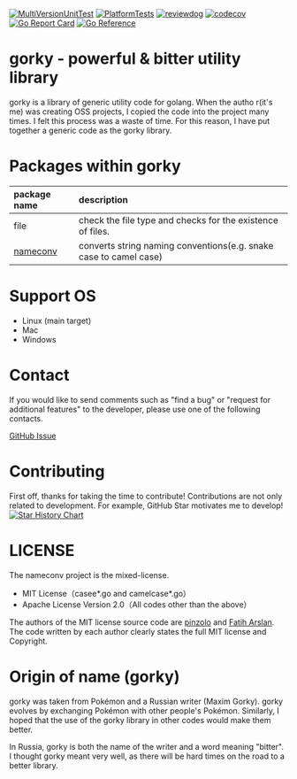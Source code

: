[![MultiVersionUnitTest](https://github.com/nao1215/gorky/actions/workflows/multi_ver_test.yml/badge.svg)](https://github.com/nao1215/gorky/actions/workflows/multi_ver_test.yml)
[![PlatformTests](https://github.com/nao1215/gorky/actions/workflows/platform_test.yml/badge.svg)](https://github.com/nao1215/gorky/actions/workflows/platform_test.yml)
[![reviewdog](https://github.com/nao1215/gorky/actions/workflows/reviewdog.yml/badge.svg)](https://github.com/nao1215/gorky/actions/workflows/reviewdog.yml)
[![codecov](https://codecov.io/gh/nao1215/gorky/branch/main/graph/badge.svg?token=QlXh0Q9Cxt)](https://codecov.io/gh/nao1215/gorky)
[![Go Report Card](https://goreportcard.com/badge/github.com/nao1215/gorky)](https://goreportcard.com/report/github.com/nao1215/gorky)
[![Go Reference](https://pkg.go.dev/badge/github.com/nao1215/gorky.svg)](https://pkg.go.dev/github.com/nao1215/gorky)
# gorky - powerful & bitter utility library
gorky is a library of generic utility code for golang. When the autho r(it's me) was creating OSS projects, I copied the code into the project many times. I felt this process was a waste of time. For this reason, I have put together a generic code as the gorky library.

# Packages within gorky
|package name| description|
|:--|:--|
|file|check the file type and checks for the existence of files.|
|[nameconv](,/../doc/en/README_nameconv.md)|converts string naming conventions(e.g. snake case to camel case)|

# Support OS
- Linux (main target)
- Mac
- Windows

# Contact
If you would like to send comments such as "find a bug" or "request for additional features" to the developer, please use one of the following contacts.

[GitHub Issue](https://github.com/nao1215/gup/gorky)

# Contributing
First off, thanks for taking the time to contribute! Contributions are not only related to development. For example, GitHub Star motivates me to develop!
[![Star History Chart](https://api.star-history.com/svg?repos=nao1215/gorky&type=Date)](https://star-history.com/#nao1215/gorky&Date)


# LICENSE
The nameconv project is the mixed-license.

- MIT License（casee*.go and camelcase*.go）
- Apache License Version 2.0（All codes other than the above）

The authors of the MIT license source code are [pinzolo](https://github.com/pinzolo) and [Fatih Arslan](https://github.com/fatih). The code written by each author clearly states the full MIT license and Copyright.

# Origin of name (gorky)
gorky was taken from Pokémon and a Russian writer (Maxim Gorky). gorky evolves by exchanging Pokémon with other people's Pokémon. Similarly, I hoped that the use of the gorky library in other codes would make them better.

In Russia, gorky is both the name of the writer and a word meaning "bitter".  I thought gorky meant very well, as there will be hard times on the road to a better library.

